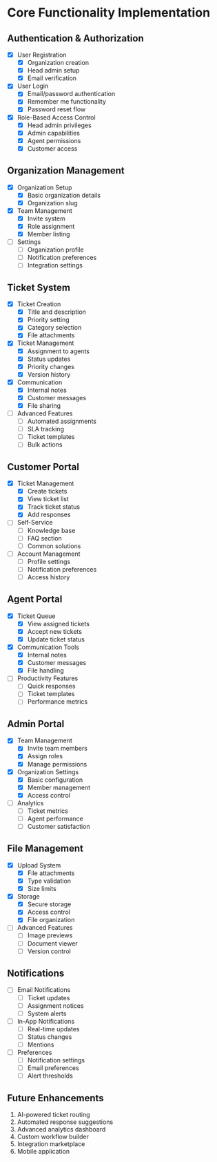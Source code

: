 # Core Functionality Implementation

## Authentication & Authorization
- [x] User Registration
  - [x] Organization creation
  - [x] Head admin setup
  - [x] Email verification
- [x] User Login
  - [x] Email/password authentication
  - [x] Remember me functionality
  - [x] Password reset flow
- [x] Role-Based Access Control
  - [x] Head admin privileges
  - [x] Admin capabilities
  - [x] Agent permissions
  - [x] Customer access

## Organization Management
- [x] Organization Setup
  - [x] Basic organization details
  - [x] Organization slug
- [x] Team Management
  - [x] Invite system
  - [x] Role assignment
  - [x] Member listing
- [ ] Settings
  - [ ] Organization profile
  - [ ] Notification preferences
  - [ ] Integration settings

## Ticket System
- [x] Ticket Creation
  - [x] Title and description
  - [x] Priority setting
  - [x] Category selection
  - [x] File attachments
- [x] Ticket Management
  - [x] Assignment to agents
  - [x] Status updates
  - [x] Priority changes
  - [x] Version history
- [x] Communication
  - [x] Internal notes
  - [x] Customer messages
  - [x] File sharing
- [ ] Advanced Features
  - [ ] Automated assignments
  - [ ] SLA tracking
  - [ ] Ticket templates
  - [ ] Bulk actions

## Customer Portal
- [x] Ticket Management
  - [x] Create tickets
  - [x] View ticket list
  - [x] Track ticket status
  - [x] Add responses
- [ ] Self-Service
  - [ ] Knowledge base
  - [ ] FAQ section
  - [ ] Common solutions
- [ ] Account Management
  - [ ] Profile settings
  - [ ] Notification preferences
  - [ ] Access history

## Agent Portal
- [x] Ticket Queue
  - [x] View assigned tickets
  - [x] Accept new tickets
  - [x] Update ticket status
- [x] Communication Tools
  - [x] Internal notes
  - [x] Customer messages
  - [x] File handling
- [ ] Productivity Features
  - [ ] Quick responses
  - [ ] Ticket templates
  - [ ] Performance metrics

## Admin Portal
- [x] Team Management
  - [x] Invite team members
  - [x] Assign roles
  - [x] Manage permissions
- [x] Organization Settings
  - [x] Basic configuration
  - [x] Member management
  - [x] Access control
- [ ] Analytics
  - [ ] Ticket metrics
  - [ ] Agent performance
  - [ ] Customer satisfaction

## File Management
- [x] Upload System
  - [x] File attachments
  - [x] Type validation
  - [x] Size limits
- [x] Storage
  - [x] Secure storage
  - [x] Access control
  - [x] File organization
- [ ] Advanced Features
  - [ ] Image previews
  - [ ] Document viewer
  - [ ] Version control

## Notifications
- [ ] Email Notifications
  - [ ] Ticket updates
  - [ ] Assignment notices
  - [ ] System alerts
- [ ] In-App Notifications
  - [ ] Real-time updates
  - [ ] Status changes
  - [ ] Mentions
- [ ] Preferences
  - [ ] Notification settings
  - [ ] Email preferences
  - [ ] Alert thresholds

## Future Enhancements
1. AI-powered ticket routing
2. Automated response suggestions
3. Advanced analytics dashboard
4. Custom workflow builder
5. Integration marketplace
6. Mobile application
